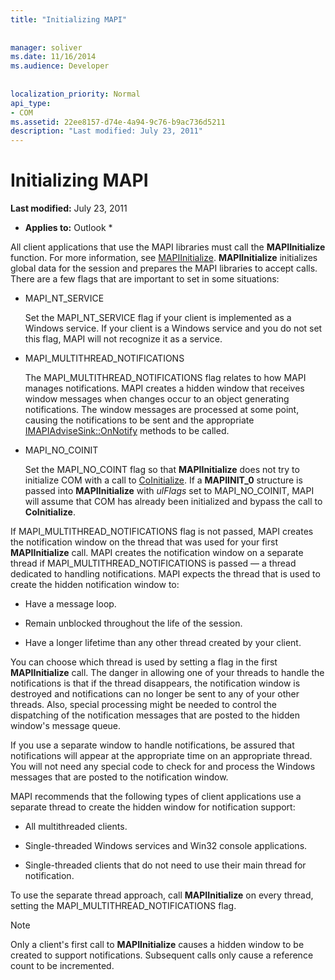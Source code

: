 ```yaml
---
title: "Initializing MAPI"
 
 
manager: soliver
ms.date: 11/16/2014
ms.audience: Developer
 
 
localization_priority: Normal
api_type:
- COM
ms.assetid: 22ee8157-d74e-4a94-9c76-b9ac736d5211
description: "Last modified: July 23, 2011"
---
```


# Initializing MAPI

 **Last modified:** July 23, 2011 
  
 * **Applies to:** Outlook * 
  
All client applications that use the MAPI libraries must call the **MAPIInitialize** function. For more information, see [MAPIInitialize](mapiinitialize.md). **MAPIInitialize** initializes global data for the session and prepares the MAPI libraries to accept calls. There are a few flags that are important to set in some situations: 
  
- MAPI_NT_SERVICE
    
    Set the MAPI_NT_SERVICE flag if your client is implemented as a Windows service. If your client is a Windows service and you do not set this flag, MAPI will not recognize it as a service. 
    
- MAPI_MULTITHREAD_NOTIFICATIONS
    
    The MAPI_MULTITHREAD_NOTIFICATIONS flag relates to how MAPI manages notifications. MAPI creates a hidden window that receives window messages when changes occur to an object generating notifications. The window messages are processed at some point, causing the notifications to be sent and the appropriate [IMAPIAdviseSink::OnNotify](imapiadvisesink-onnotify.md) methods to be called. 
    
- MAPI_NO_COINIT
    
    Set the MAPI_NO_COINT flag so that **MAPIInitialize** does not try to initialize COM with a call to [CoInitialize](http://msdn.microsoft.com/en-us/library/ms886303.aspx). If a **MAPIINIT_0** structure is passed into **MAPIInitialize** with  _ulFlags_ set to MAPI_NO_COINIT, MAPI will assume that COM has already been initialized and bypass the call to **CoInitialize**.
    
If MAPI_MULTITHREAD_NOTIFICATIONS flag is not passed, MAPI creates the notification window on the thread that was used for your first **MAPIInitialize** call. MAPI creates the notification window on a separate thread if MAPI_MULTITHREAD_NOTIFICATIONS is passed — a thread dedicated to handling notifications. MAPI expects the thread that is used to create the hidden notification window to: 
  
- Have a message loop.
    
- Remain unblocked throughout the life of the session.
    
- Have a longer lifetime than any other thread created by your client. 
    
You can choose which thread is used by setting a flag in the first **MAPIInitialize** call. The danger in allowing one of your threads to handle the notifications is that if the thread disappears, the notification window is destroyed and notifications can no longer be sent to any of your other threads. Also, special processing might be needed to control the dispatching of the notification messages that are posted to the hidden window's message queue. 
  
If you use a separate window to handle notifications, be assured that notifications will appear at the appropriate time on an appropriate thread. You will not need any special code to check for and process the Windows messages that are posted to the notification window. 
  
MAPI recommends that the following types of client applications use a separate thread to create the hidden window for notification support:
  
- All multithreaded clients.
    
- Single-threaded Windows services and Win32 console applications.
    
- Single-threaded clients that do not need to use their main thread for notification.
    
To use the separate thread approach, call **MAPIInitialize** on every thread, setting the MAPI_MULTITHREAD_NOTIFICATIONS flag. 
  
> [!NOTE]
> Only a client's first call to **MAPIInitialize** causes a hidden window to be created to support notifications. Subsequent calls only cause a reference count to be incremented. 
  

